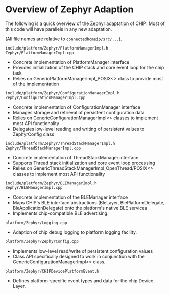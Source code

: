 # Overview of Zephyr Adaption

The following is a quick overview of the Zephyr adaptation of CHIP. Most of this
code will have parallels in any new adaptation.

(All file names are relative to `connectedhomeip/src/...`).

`include/platform/Zephyr/PlatformManagerImpl.h`<br>`Zephyr/PlatformManagerImpl.cpp`

-   Concrete implementation of PlatformManager interface
-   Provides initialization of the CHIP stack and core event loop for the chip
    task
-   Relies on GenericPlatformManagerImpl_POSIX<> class to provide most of the
    implementation

`include/platform/Zephyr/ConfigurationManagerImpl.h`<br>`Zephyr/ConfigurationManagerImpl.cpp`

-   Concrete implementation of ConfigurationManager interface
-   Manages storage and retrieval of persistent configuration data
-   Relies on GenericConfigurationManagerImpl<> classes to implement most API
    functionality
-   Delegates low-level reading and writing of persistent values to ZephyrConfig
    class

`include/platform/Zephyr/ThreadStackManagerImpl.h`<br>`Zephyr/ThreadStackManagerImpl.cpp`

-   Concrete implementation of ThreadStackManager interface
-   Supports Thread stack initialization and core event loop processing
-   Relies on GenericThreadStackManagerImpl_OpenThread/POSIX<> classes to
    implement most API functionality

`include/platform/Zephyr/BLEManagerImpl.h`<br>`Zephyr/BLEManagerImpl.cpp`

-   Concrete implementation of the BLEManager interface
-   Maps CHIP's BLE interface abstractions (BleLayer, BlePlatformDelegate,
    BleApplicationDelegate) onto the platform's native BLE services
-   Implements chip-compatible BLE advertising.

`platform/Zephyr/Logging.cpp`

-   Adaption of chip debug logging to platform logging facility.

`platform/Zephyr/ZephyrConfig.cpp`

-   Implements low-level read/write of persistent configuration values
-   Class API specifically designed to work in conjunction with the
    GenericConfigurationManagerImpl<> class.

`platform/Zephyr/CHIPDevicePlatformEvent.h`

-   Defines platform-specific event types and data for the chip Device Layer.
